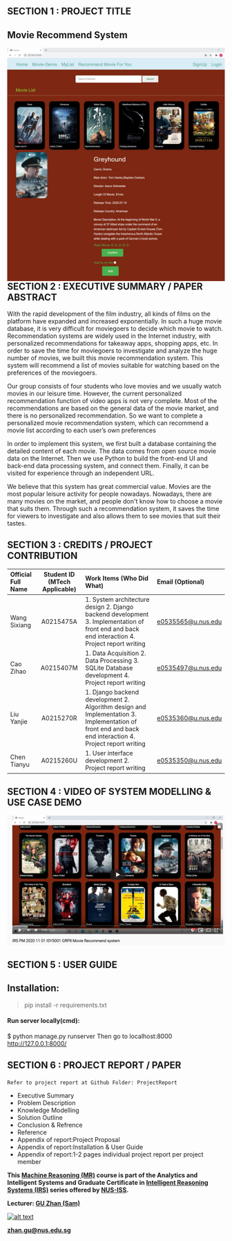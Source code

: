 ## SECTION 1 : PROJECT TITLE
## Movie Recommend System

<img src="System image/Home.jpg"
     style="float: left; margin-right: 0px;" />
     <img src="System image/Movie.jpg"
     style="float: left; margin-right: 0px;" />
     
## SECTION 2 : EXECUTIVE SUMMARY / PAPER ABSTRACT
With the rapid development of the film industry, all kinds of films on the platform have expanded and increased exponentially. In such a huge movie database, it is very difficult for moviegoers to decide which movie to watch. Recommendation systems are widely used in the Internet industry, with personalized recommendations for takeaway apps, shopping apps, etc. In order to save the time for moviegoers to investigate and analyze the huge number of movies, we built this movie recommendation system. This system will recommend a list of movies suitable for watching based on the preferences of the moviegoers.


Our group consists of four students who love movies and  we usually watch movies in our leisure time. However, the current personalized recommendation function of video apps is not very complete. Most of the recommendations are based on the general data of the movie market, and there is no personalized recommendation. So we want to complete a personalized movie recommendation system, which can recommend a movie list according to each user’s own preferences

In order to implement this system, we first built a database containing the detailed content of each movie. The data comes from open source movie data on the Internet. Then we use Python to build the front-end UI and back-end data processing system, and connect them. Finally, it can be visited for experience through an independent URL.

We believe that this system has great commercial value. Movies are the most popular leisure activity for people nowadays. Nowadays, there are many movies on the market, and people don't know how to choose a movie that suits them. Through such a recommendation system, it saves the time for viewers to investigate and also allows them to see movies that suit their tastes.


## SECTION 3 : CREDITS / PROJECT CONTRIBUTION

| Official Full Name  | Student ID (MTech Applicable)  | Work Items (Who Did What) | Email (Optional) |
| :------------ |:---------------:| :-----| :-----|
| Wang Sixiang | A0215475A | 1. System architecture design 2. Django backend development 3. Implementation of front end and back end interaction 4. Project report writing | e0535565@u.nus.edu |
| Cao Zihao | A0215407M | 1. Data Acquisition 2. Data Processing 3. SQLite Database development 4. Project report writing| e0535497@u.nus.edu |
| Liu Yanjie | A0215270R | 1. Django backend development 2. Algorithm design and Implementation 3. Implementation of front end and back end interaction 4. Project report writing | e0535360@u.nus.edu |
| Chen Tianyu | A0215260U | 1. User interface development 2. Project report writing | e0535350@u.nus.edu |


## SECTION 4 : VIDEO OF SYSTEM MODELLING & USE CASE DEMO
<div align="center">
  <a href="https://www.youtube.com/watch?v=pJIyrnQgGe0&feature=youtu.be">
    <img src="System image/video.png" alt="Project Introduction Video">
  </a>
</div>

## SECTION 5 : USER GUIDE
## Installation:
>pip install -r requirements.txt
#### Run server locally(cmd):
$ python manage.py runserver
Then go to localhost:8000
http://127.0.0.1:8000/


## SECTION 6 : PROJECT REPORT / PAPER
`Refer to project report at Github Folder: ProjectReport`
- Executive Summary
- Problem Description
- Knowledge Modelling
- Solution Outline
- Conclusion & Refrence
- Reference
- Appendix of report:Project Proposal
- Appendix of report:Installation & User Guide
- Appendix of report:1-2 pages individual project report per project member


**This [Machine Reasoning (MR)](https://www.iss.nus.edu.sg/executive-education/course/detail/machine-reasoning "Machine Reasoning") course is part of the Analytics and Intelligent Systems and Graduate Certificate in [Intelligent Reasoning Systems (IRS)](https://www.iss.nus.edu.sg/stackable-certificate-programmes/intelligent-systems "Intelligent Reasoning Systems") series offered by [NUS-ISS](https://www.iss.nus.edu.sg "Institute of Systems Science, National University of Singapore").**

**Lecturer: [GU Zhan (Sam)](https://www.iss.nus.edu.sg/about-us/staff/detail/201/GU%20Zhan "GU Zhan (Sam)")**

[![alt text](https://www.iss.nus.edu.sg/images/default-source/About-Us/7.6.1-teaching-staff/sam-website.tmb-.png "Let's check Sam' profile page")](https://www.iss.nus.edu.sg/about-us/staff/detail/201/GU%20Zhan)

**zhan.gu@nus.edu.sg**
